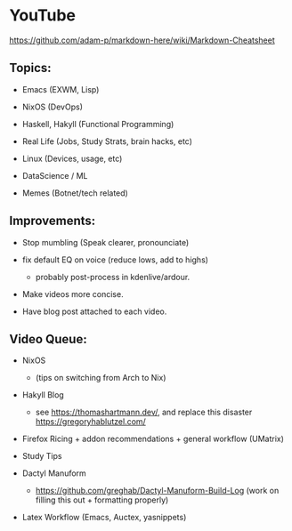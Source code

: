 # YouTube

https://github.com/adam-p/markdown-here/wiki/Markdown-Cheatsheet

## Topics:

- Emacs (EXWM, Lisp)

- NixOS (DevOps)

- Haskell, Hakyll (Functional Programming)

- Real Life (Jobs, Study Strats, brain hacks, etc)

- Linux (Devices, usage, etc)

- DataScience / ML

- Memes (Botnet/tech related)

## Improvements:

- Stop mumbling (Speak clearer, pronounciate)

- fix default EQ on voice (reduce lows, add to highs) 

  - probably post-process in kdenlive/ardour.
  
- Make videos more concise.

- Have blog post attached to each video.

## Video Queue:

- NixOS
 
  - (tips on switching from Arch to Nix)

- Hakyll Blog

  - see https://thomashartmann.dev/, and replace this disaster https://gregoryhablutzel.com/

- Firefox Ricing + addon recommendations + general workflow (UMatrix)

- Study Tips

- Dactyl Manuform
  
  - https://github.com/greghab/Dactyl-Manuform-Build-Log (work on filling this out + formatting properly)
  
- Latex Workflow (Emacs, Auctex, yasnippets)
